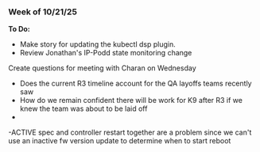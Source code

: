 ### Week of 10/21/25

**To Do:**
- Make story for updating the kubectl dsp plugin.
- Review Jonathan's IP-Podd state monitoring change

Create questions for meeting with Charan on Wednesday
- Does the current R3 timeline account for the QA layoffs teams recently saw
- How do we remain confident there will be work for K9 after R3 if we knew the team was about to be laid off
- 

-ACTIVE spec and controller restart together are a problem since we can't use an inactive fw version update to determine when to start reboot